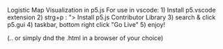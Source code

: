 Logistic Map Visualization in p5.js
For use in vscode:
    1) Install p5.vscode extension
    2) strg+p : "> Install p5.js Contributor Library
    3) search & click p5.gui
    4) taskbar, bottom right click "Go Live"
    5) enjoy!

(.. or simply dnd the .html in a browser of your choice)